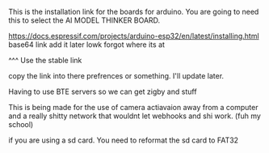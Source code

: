 This is the installation link for the boards for arduino. You are going to need this to select the AI MODEL THINKER BOARD. 

https://docs.espressif.com/projects/arduino-esp32/en/latest/installing.html
base64 link add it later lowk forgot where its at

^^^ Use the stable link

copy the link into there prefrences or something. I'll update later.

Having to use BTE servers so we can get zigby and stuff

This is being made for the use of camera actiavaion away from a computer and a really shitty network that wouldnt let webhooks and shi work. (fuh my school)

if you are using a sd card. You need to reformat the sd card to FAT32
